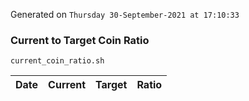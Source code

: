 Generated on `Thursday 30-September-2021 at 17:10:33`

### Current to Target Coin Ratio
`current_coin_ratio.sh`

Date|Current|Target|Ratio
---|---|---|---
